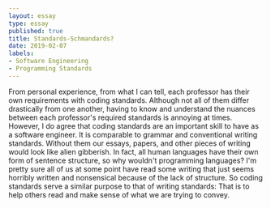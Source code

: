 ```yaml
---
layout: essay
type: essay
published: true
title: Standards-Schmandards?
date: 2019-02-07
labels:
- Software Engineering
- Programming Standards
---
```

From personal experience, from what I can tell, each professor has their own requirements with coding standards. Although not all of them differ drastically from one another, having to know and understand the nuances between each professor's required standards is annoying at times. However, I do agree that coding standards are an important skill to have as a software engineer. It is comparable to grammar and conventional writing standards. Without them our essays, papers, and other pieces of writing would look like alien gibberish. In fact, all human languages have their own form of sentence structure, so why wouldn't programming languages? I'm pretty sure all of us at some point have read some writing that just seems horribly written and nonsensical because of the lack of structure. So coding standards serve a similar purpose to that of writing standards: That is to help others read and make sense of what we are trying to convey.



